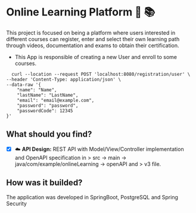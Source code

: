 # Online Learning Platform :book: :books:

This project is focused on being a platform where users interested in different courses can register, 
enter and select their own learning path through videos, documentation and exams to obtain their certification.

- This App is responsible of creating a new User and enroll to some courses.

```http
  curl --location --request POST 'localhost:8080/registration/user' \
--header 'Content-Type: application/json' \
--data-raw '{
    "name": "Name",
    "lastName": "LastName",
    "email": "email@example.com",
    "password": "password",
    "passwordCode": 12345
}'
```

## What should you find?
- [x] :cloud: **API Design:** REST API with Model/View/Controller implementation and OpenAPI specification in > src -> main -> java/com/example/onlineLearning -> openAPI  and > v3 file. 

## How was it builded?
The application was developed in SpringBoot, PostgreSQL and Spring Security



